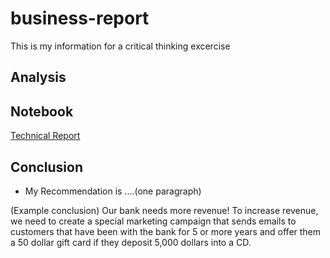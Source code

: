 # business-report
This is my information for a critical thinking excercise


## Analysis

## Notebook

[Technical Report](https://github.com/noahgift/business-report/blob/master/technical_report.ipynb)

## Conclusion

* My Recommendation is ....(one paragraph)

(Example conclusion)
Our bank needs more revenue!  To increase revenue, we need to create a special marketing campaign that sends emails to customers that have been with the bank for 5 or more years and offer them a 50 dollar gift card if they deposit 5,000 dollars into a CD.

